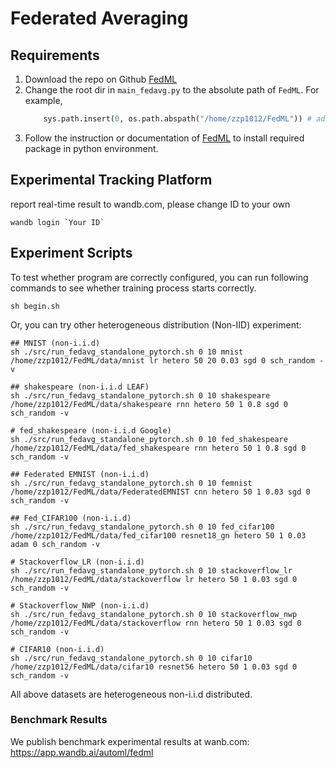 # Federated Averaging

## Requirements

1. Download the repo on Github [FedML](https://github.com/FedML-AI/FedML)
2. Change the root dir in `main_fedavg.py` to the absolute path of `FedML`. For example,
    ```python
        sys.path.insert(0, os.path.abspath("/home/zzp1012/FedML")) # add the root dir of FedML
    ```
3. Follow the instruction or documentation of [FedML](https://github.com/FedML-AI/FedML) to install required package in python environment.

## Experimental Tracking Platform 

report real-time result to wandb.com, please change ID to your own

```
wandb login `Your ID`
```

## Experiment Scripts

To test whether program are correctly configured, you can run following commands to see whether training process starts correctly.

```
sh begin.sh
```

Or, you can try other heterogeneous distribution (Non-IID) experiment:
``` 
## MNIST (non-i.i.d)
sh ./src/run_fedavg_standalone_pytorch.sh 0 10 mnist /home/zzp1012/FedML/data/mnist lr hetero 50 20 0.03 sgd 0 sch_random -v

## shakespeare (non-i.i.d LEAF)
sh ./src/run_fedavg_standalone_pytorch.sh 0 10 shakespeare /home/zzp1012/FedML/data/shakespeare rnn hetero 50 1 0.8 sgd 0 sch_random -v

# fed_shakespeare (non-i.i.d Google)
sh ./src/run_fedavg_standalone_pytorch.sh 0 10 fed_shakespeare /home/zzp1012/FedML/data/fed_shakespeare rnn hetero 50 1 0.8 sgd 0 sch_random -v

## Federated EMNIST (non-i.i.d)
sh ./src/run_fedavg_standalone_pytorch.sh 0 10 femnist /home/zzp1012/FedML/data/FederatedEMNIST cnn hetero 50 1 0.03 sgd 0 sch_random -v

## Fed_CIFAR100 (non-i.i.d)
sh ./src/run_fedavg_standalone_pytorch.sh 0 10 fed_cifar100 /home/zzp1012/FedML/data/fed_cifar100 resnet18_gn hetero 50 1 0.03 adam 0 sch_random -v

# Stackoverflow_LR (non-i.i.d)
sh ./src/run_fedavg_standalone_pytorch.sh 0 10 stackoverflow_lr /home/zzp1012/FedML/data/stackoverflow lr hetero 50 1 0.03 sgd 0 sch_random -v

# Stackoverflow_NWP (non-i.i.d)
sh ./src/run_fedavg_standalone_pytorch.sh 0 10 stackoverflow_nwp /home/zzp1012/FedML/data/stackoverflow rnn hetero 50 1 0.03 sgd 0 sch_random -v
 
# CIFAR10 (non-i.i.d) 
sh ./src/run_fedavg_standalone_pytorch.sh 0 10 cifar10 /home/zzp1012/FedML/data/cifar10 resnet56 hetero 50 1 0.03 sgd 0 sch_random -v
```

All above datasets are heterogeneous non-i.i.d distributed.

### Benchmark Results
We publish benchmark experimental results at wanb.com: \
https://app.wandb.ai/automl/fedml
